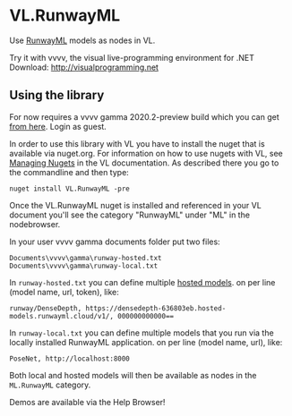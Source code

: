 # VL.RunwayML
Use [RunwayML](http://runwayml.com) models as nodes in VL.

Try it with vvvv, the visual live-programming environment for .NET  
Download: http://visualprogramming.net

## Using the library
For now requires a vvvv gamma 2020.2-preview build which you can get [from here](https://teamcity.vvvv.org/). Login as guest.

In order to use this library with VL you have to install the nuget that is available via nuget.org. For information on how to use nugets with VL, see [Managing Nugets](https://thegraybook.vvvv.org/reference/libraries/dependencies.html#manage-nugets) in the VL documentation. As described there you go to the commandline and then type:

    nuget install VL.RunwayML -pre

Once the VL.RunwayML nuget is installed and referenced in your VL document you'll see the category "RunwayML" under "ML" in the nodebrowser. 

In your user vvvv gamma documents folder put two files:

    Documents\vvvv\gamma\runway-hosted.txt
    Documents\vvvv\gamma\runway-local.txt
	
	
In `runway-hosted.txt` you can define multiple [hosted models](https://learn.runwayml.com/#/how-to/hosted-models). on per line (model name, url, token), like: 

    runway/DenseDepth, https://densedepth-636803eb.hosted-models.runwayml.cloud/v1/, 000000000000==

In `runway-local.txt` you can define multiple models that you run via the locally installed RunwayML application. on per line (model name, url), like: 

    PoseNet, http://localhost:8000

Both local and hosted models will then be available as nodes in the `ML.RunwayML` category.

Demos are available via the Help Browser!
